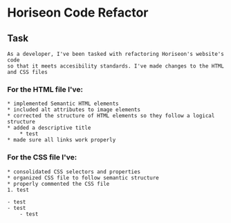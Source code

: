 # Horiseon Code Refactor

## Task
    As a developer, I've been tasked with refactoring Horiseon's website's code 
    so that it meets accesibility standards. I've made changes to the HTML and CSS files

### For the HTML file I've:
    * implemented Semantic HTML elements
    * included alt attributes to image elements
    * corrected the structure of HTML elements so they follow a logical structure
    * added a descriptive title
        * test
    * made sure all links work properly

### For the CSS file I've:
    * consolidated CSS selectors and properties
    * organized CSS file to follow semantic structure
    * properly commented the CSS file
    1. test

    - test
    - test
        - test 